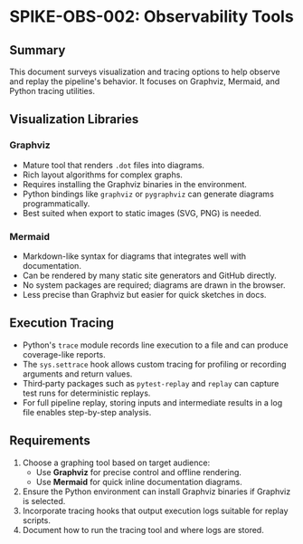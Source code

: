 # SPIKE-OBS-002: Observability Tools

## Summary
This document surveys visualization and tracing options to help observe and replay the pipeline's behavior. It focuses on Graphviz, Mermaid, and Python tracing utilities.

## Visualization Libraries
### Graphviz
- Mature tool that renders `.dot` files into diagrams.
- Rich layout algorithms for complex graphs.
- Requires installing the Graphviz binaries in the environment.
- Python bindings like `graphviz` or `pygraphviz` can generate diagrams programmatically.
- Best suited when export to static images (SVG, PNG) is needed.

### Mermaid
- Markdown-like syntax for diagrams that integrates well with documentation.
- Can be rendered by many static site generators and GitHub directly.
- No system packages are required; diagrams are drawn in the browser.
- Less precise than Graphviz but easier for quick sketches in docs.

## Execution Tracing
- Python's `trace` module records line execution to a file and can produce coverage-like reports.
- The `sys.settrace` hook allows custom tracing for profiling or recording arguments and return values.
- Third‑party packages such as `pytest-replay` and `replay` can capture test runs for deterministic replays.
- For full pipeline replay, storing inputs and intermediate results in a log file enables step-by-step analysis.

## Requirements
1. Choose a graphing tool based on target audience:
   - Use **Graphviz** for precise control and offline rendering.
   - Use **Mermaid** for quick inline documentation diagrams.
2. Ensure the Python environment can install Graphviz binaries if Graphviz is selected.
3. Incorporate tracing hooks that output execution logs suitable for replay scripts.
4. Document how to run the tracing tool and where logs are stored.
